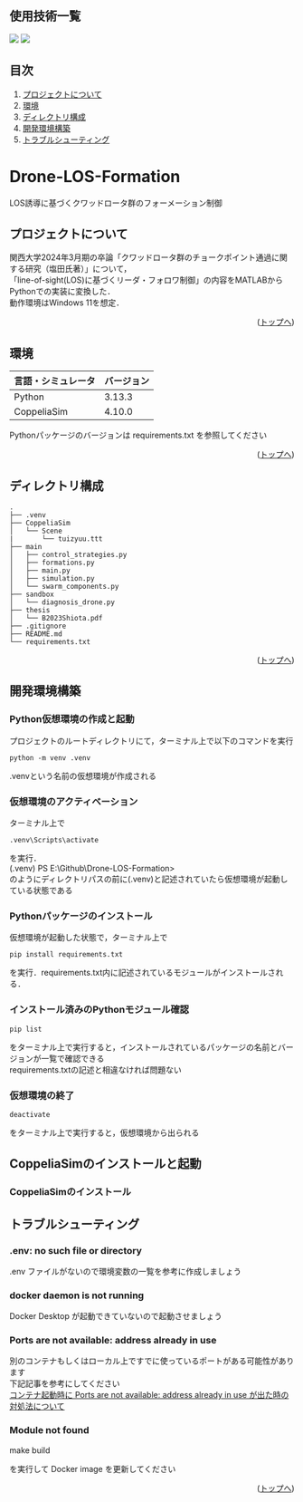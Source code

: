 <div id="top"></div>

## 使用技術一覧

<!-- シールド一覧 -->
<!-- 該当するプロジェクトの中から任意のものを選ぶ-->
<p style="display: inline">
  <!-- 制御スクリプト -->
  <img src="https://img.shields.io/badge/-Python-F2C63C.svg?logo=python&style=plastic">
  <!-- シミュレータ環境 -->
  <img src="https://img.shields.io/badge/-CoppeliaSim-232F3E.svg?style=plastic">
</p>

## 目次

1. [プロジェクトについて](#プロジェクトについて)
2. [環境](#環境)
3. [ディレクトリ構成](#ディレクトリ構成)
4. [開発環境構築](#開発環境構築)
5. [トラブルシューティング](#トラブルシューティング)

<!-- プロジェクト名を記載 -->

# Drone-LOS-Formation

LOS誘導に基づくクワッドロータ群のフォーメーション制御

<!-- プロジェクトについて -->

## プロジェクトについて

関西大学2024年3月期の卒論「クワッドロータ群のチョークポイント通過に関する研究（塩田氏著）」について，<br>
「line-of-sight(LOS)に基づくリーダ・フォロワ制御」の内容をMATLABからPythonでの実装に変換した．<br>
動作環境はWindows 11を想定．


<p align="right">(<a href="#top">トップへ</a>)</p>

## 環境

<!-- 言語、パッケージ，シミュレータの一覧とバージョンを記載 -->

| 言語・シミュレータ  | バージョン |
| --------------------- | ---------- |
| Python                | 3.13.3     |
| CoppeliaSim           | 4.10.0     |


Pythonパッケージのバージョンは requirements.txt を参照してください

<p align="right">(<a href="#top">トップへ</a>)</p>

## ディレクトリ構成

```
.
├── .venv
├── CoppeliaSim
│   └── Scene
|       └── tuizyuu.ttt
├── main
│   ├── control_strategies.py
│   ├── formations.py
│   ├── main.py
│   ├── simulation.py
│   └── swarm_components.py
├── sandbox
│   └── diagnosis_drone.py
├── thesis
│   └── B2023Shiota.pdf
├── .gitignore
├── README.md
└── requirements.txt
```

<p align="right">(<a href="#top">トップへ</a>)</p>

## 開発環境構築

<!-- 仮想環境の作成方法、パッケージのインストール方法など、開発環境構築に必要な情報を記載 -->

### Python仮想環境の作成と起動

プロジェクトのルートディレクトリにて，ターミナル上で以下のコマンドを実行

```
python -m venv .venv
```

<p>.venvという名前の仮想環境が作成される</p>

### 仮想環境のアクティベーション
ターミナル上で

```
.venv\Scripts\activate
```

を実行．<br>
(.venv) PS E:\Github\Drone-LOS-Formation> <br>
のようにディレクトリパスの前に(.venv)と記述されていたら仮想環境が起動している状態である

### Pythonパッケージのインストール
仮想環境が起動した状態で，ターミナル上で
```
pip install requirements.txt
```
を実行．requirements.txt内に記述されているモジュールがインストールされる．

### インストール済みのPythonモジュール確認
```
pip list
```
をターミナル上で実行すると，インストールされているパッケージの名前とバージョンが一覧で確認できる<br>
requirements.txtの記述と相違なければ問題ない

### 仮想環境の終了
```
deactivate
```
をターミナル上で実行すると，仮想環境から出られる


## CoppeliaSimのインストールと起動
### CoppeliaSimのインストール




## トラブルシューティング

### .env: no such file or directory

.env ファイルがないので環境変数の一覧を参考に作成しましょう

### docker daemon is not running

Docker Desktop が起動できていないので起動させましょう

### Ports are not available: address already in use

別のコンテナもしくはローカル上ですでに使っているポートがある可能性があります
<br>
下記記事を参考にしてください
<br>
[コンテナ起動時に Ports are not available: address already in use が出た時の対処法について](https://qiita.com/shun198/items/ab6eca4bbe4d065abb8f)

### Module not found

make build

を実行して Docker image を更新してください

<p align="right">(<a href="#top">トップへ</a>)</p>
